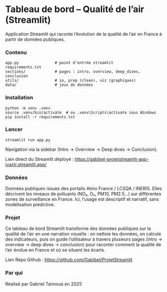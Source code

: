 # Tableau de bord – Qualité de l’air (Streamlit)

Application Streamlit qui raconte l’évolution de la qualité de l’air en France à partir de données publiques.

### Contenu

```
app.py                # point d’entrée streamlit
requirements.txt
sections/             # pages : intro, overview, deep_dives, conclusion
utils/                # io, prep (clean), viz (graphiques)
data/                 # jeux de données
```

### Installation

```
python -m venv .venv
source .venv/bin/activate  # ou .venv\Scripts\activate sous Windows
pip install -r requirements.txt
```

### Lancer

```
streamlit run app.py
```

Navigation via la sidebar (Intro → Overview → Deep dives → Conclusion).

Lien direct du Streamlit déployé : https://gabibel-projetstreamlit-app-ivaxtr.streamlit.app/
### Données

Données publiques issues des portails Atmo France / LCSQA / INERIS. Elles décrivent les niveaux de polluants (NO₂, O₃, PM10, PM2.5…) sur différentes zones de surveillance en France. Ici, l’usage est descriptif et narratif, sans modélisation prédictive.

### Projet

Ce tableau de bord Streamlit transforme des données publiques sur la qualité de l’air en une narration visuelle : on nettoie les données, on calcule des indicateurs, puis on guide l’utilisateur à travers plusieurs pages (intro → overview → deep dives → conclusion) pour raconter comment la qualité de l’air évolue en France et où se situent les écarts.

Lien Répo Github : https://github.com/Gabibel/ProjetStreamlit

### Par qui 

Réalisé par Gabriel Tannous en 2025
